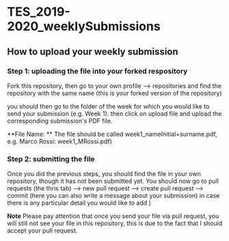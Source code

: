 # TES_2019-2020_weeklySubmissions


## How to upload your weekly submission 

### Step 1: uploading the file into your forked respository 

Fork this repository, then go to your own profile --> repositories and find the repository with the same name (this is your forked version of the repository)

you should then go to the folder of the week for which you would like to send your submission (e.g. Week 1). then click on upload file and upload the corresponding submission's PDF file.

**File Name: ** The file should be called week1_nameInitial+surname.pdf, e.g. Marco Rossi: week1_MRossi.pdf) 


### Step 2: submitting the file 

Once you did the previous steps, you should find the file in your own repository, though it has not  been submitted yet. You should now go to pull requests (the thris tab) -->  new pull request --> create pull request --> commit   (here you can also write a message about your submission) in case there is any particular detail you would like to add ) 

**Note** Please pay attention that once you send your file via pull request, you will still not see your file in this repository, this is due to the fact that I should accept your pull request.  


